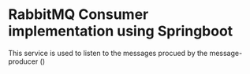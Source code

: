 # RabbitMQ Consumer implementation using Springboot

This service is used to listen to the messages procued by the message-producer ()
